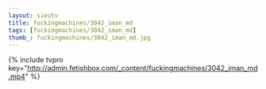 ```yaml
--- 
layout: sieutv
title: fuckingmachines/3042_iman_md
tags: [fuckingmachines/3042_iman_md]
thumb_: fuckingmachines/3042_iman_md.jpg
---
```

{% include tvpro key="http://admin.fetishbox.com/_content/fuckingmachines/3042_iman_md.mp4" %} 
